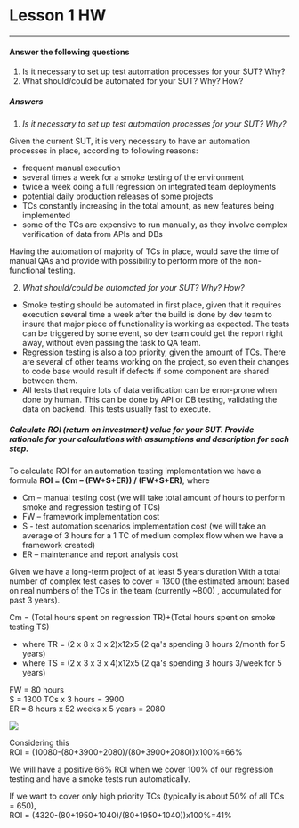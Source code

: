 # Lesson 1 HW #
---
#### Answer the following questions

  1. Is it necessary to set up test automation processes for your SUT? Why?
  2. What should/could be automated for your SUT? Why? How?

##### Answers

1. _Is it necessary to set up test automation processes for your SUT? Why?_

Given the current SUT, it is very necessary to have an automation processes in place, according to following reasons:

* frequent manual execution
 * several times a week for a smoke testing of the environment
 *  twice a week doing a full regression on integrated team deployments
 * potential daily production releases of some projects
* TCs constantly increasing in the total amount, as new features being implemented
* some of the TCs are expensive to run manually, as they involve complex verification of data from APIs and DBs

Having the automation of majority of TCs in place, would save the time of manual QAs and provide with possibility to perform more of the non-functional testing.

2. _What should/could be automated for your SUT? Why? How?_


 * Smoke testing should be automated in first place, given that it requires execution several time a week after the build is done by dev team to insure that major piece of functionality is working as expected. The tests can be triggered by some event, so dev team could get the report right away, without even passing the task to QA team.
 * Regression testing is also a top priority, given the amount of TCs. There are several of other teams working on the project, so even their changes to code base would result if defects if some component are shared between them.
 * All tests that require lots of data verification can be error-prone when done by human. This can be done by API or DB testing, validating the data on backend. This tests usually fast to execute.

##### Calculate ROI (return on investment) value for your SUT. Provide rationale for your calculations with assumptions and description for each step.


To calculate ROI for an automation testing implementation we have a formula
**ROI = (Cm – (FW+S+ER)) / (FW+S+ER)**, where
- Cm – manual testing cost (we will take total amount of hours to perform smoke and regression testing of TCs)
- FW – framework implementation cost
- S - test automation scenarios implementation cost (we will take an average of 3 hours for a 1 TC of medium complex flow when we have a framework created)
- ER – maintenance and report analysis cost

Given we have a long-term project of at least 5 years duration
With a total number of complex test cases to cover = 1300 (the estimated amount based on real numbers of the TCs in the team (currently ~800) , accumulated for past 3 years).

Cm = (Total hours spent on regression TR)+(Total hours spent on smoke testing TS)
* where TR = (2 x 8 x 3 x 2)x12x5 (2 qa's spending 8 hours 2/month for 5 years)
* where TS = (2 x 3 x 3 x 4)x12x5 (2 qa's spending 3 hours 3/week for 5 years)

FW = 80 hours  
S = 1300 TCs x 3 hours = 3900  
ER = 8 hours x 52 weeks x 5 years = 2080

![](http://barnraisersllc.com/wp-content/uploads/2012/11/show-me-ROI.jpeg)

Considering this  
ROI = (10080-(80+3900+2080)/(80+3900+2080))x100%=66%

We will have a positive 66% ROI when we cover 100% of our regression testing and have a smoke tests run automatically.

If we want to cover only high priority TCs (typically is about 50% of all TCs = 650),  
ROI = (4320-(80+1950+1040)/(80+1950+1040))x100%=41%
